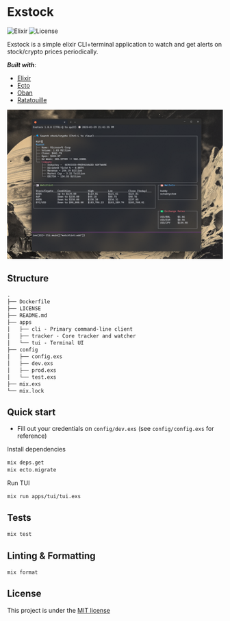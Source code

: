 # Exstock

![Elixir](https://img.shields.io/badge/elixir-v1.16-brightgreen?style=flat-square&logo=elixir)
![License](https://img.shields.io/github/license/jeferson-sb/exstock?style=flat-square)

Exstock is a simple elixir CLI+terminal application to watch and get alerts on stock/crypto prices periodically.

**_Built with_**:
- [Elixir](https://hexdocs.pm/elixir/1.18.2/Kernel.html)
- [Ecto](https://hexdocs.pm/ecto/getting-started.html)
- [Oban](https://hexdocs.pm/oban/Oban.html)
- [Ratatouille](https://hexdocs.pm/ratatouille/readme.html#getting-started)

![alt mockup](./.github/mockup.png)

## Structure

```
.
├── Dockerfile
├── LICENSE
├── README.md
├── apps
│   ├── cli - Primary command-line client
│   ├── tracker - Core tracker and watcher
│   └── tui - Terminal UI
├── config
│   ├── config.exs
│   ├── dev.exs
│   ├── prod.exs
│   └── test.exs
├── mix.exs
└── mix.lock
```

## Quick start

- Fill out your credentials on `config/dev.exs` (see `config/config.exs` for reference)

Install dependencies

```sh
mix deps.get
mix ecto.migrate
```

Run TUI

```sh
mix run apps/tui/tui.exs
```

## Tests

```sh
mix test
```

## Linting & Formatting

```sh
mix format
```

## License

This project is under the [MIT license](https://github.com/jeferson-sb/exstock/blob/main/LICENSE)
